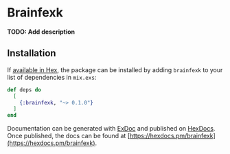 # Brainfexk

**TODO: Add description**

## Installation

If [available in Hex](https://hex.pm/docs/publish), the package can be installed
by adding `brainfexk` to your list of dependencies in `mix.exs`:

```elixir
def deps do
  [
    {:brainfexk, "~> 0.1.0"}
  ]
end
```

Documentation can be generated with [ExDoc](https://github.com/elixir-lang/ex_doc)
and published on [HexDocs](https://hexdocs.pm). Once published, the docs can
be found at [https://hexdocs.pm/brainfexk](https://hexdocs.pm/brainfexk).

